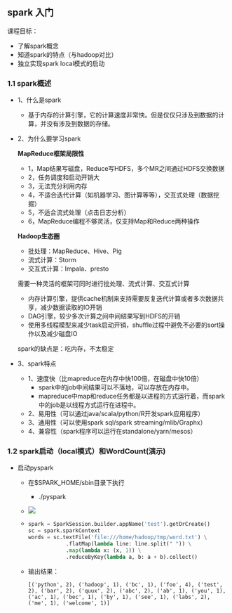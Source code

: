 ## spark 入门

课程目标：

- 了解spark概念
- 知道spark的特点（与hadoop对比）
- 独立实现spark local模式的启动

### 1.1 spark概述

- 1、什么是spark

  - 基于内存的计算引擎，它的计算速度非常快。但是仅仅只涉及到数据的计算，并没有涉及到数据的存储。

- 2、为什么要学习spark

  **MapReduce框架局限性**

  - 1，Map结果写磁盘，Reduce写HDFS，多个MR之间通过HDFS交换数据
  - 2，任务调度和启动开销大
  - 3，无法充分利用内存
  - 4，不适合迭代计算（如机器学习、图计算等等），交互式处理（数据挖掘）
  - 5，不适合流式处理（点击日志分析）
  - 6，MapReduce编程不够灵活，仅支持Map和Reduce两种操作

  **Hadoop生态圈**

  - 批处理：MapReduce、Hive、Pig
  - 流式计算：Storm
  - 交互式计算：Impala、presto

  需要一种灵活的框架可同时进行批处理、流式计算、交互式计算

  - 内存计算引擎，提供cache机制来支持需要反复迭代计算或者多次数据共享，减少数据读取的IO开销
  - DAG引擎，较少多次计算之间中间结果写到HDFS的开销
  - 使用多线程模型来减少task启动开销，shuffle过程中避免不必要的sort操作以及减少磁盘IO

  spark的缺点是：吃内存，不太稳定

- 3、spark特点

  - 1、速度快（比mapreduce在内存中快100倍，在磁盘中快10倍）
    - spark中的job中间结果可以不落地，可以存放在内存中。
    - mapreduce中map和reduce任务都是以进程的方式运行着，而spark中的job是以线程方式运行在进程中。
  - 2、易用性（可以通过java/scala/python/R开发spark应用程序）
  - 3、通用性（可以使用spark sql/spark streaming/mlib/Graphx）
  - 4、兼容性（spark程序可以运行在standalone/yarn/mesos）

### 1.2 spark启动（local模式）和WordCount(演示)

- 启动pyspark

  - 在$SPARK_HOME/sbin目录下执行

    - ./pyspark

  - ![](/img/pyspark.png)

  - ``` python
    spark = SparkSession.builder.appName('test').getOrCreate()
    sc = spark.sparkContext
    words = sc.textFile('file:///home/hadoop/tmp/word.txt') \
                .flatMap(lambda line: line.split(" ")) \
                .map(lambda x: (x, 1)) \
                .reduceByKey(lambda a, b: a + b).collect()
    ```

  - 输出结果：

    ```shell
    [('python', 2), ('hadoop', 1), ('bc', 1), ('foo', 4), ('test', 2), ('bar', 2), ('quux', 2), ('abc', 2), ('ab', 1), ('you', 1), ('ac', 1), ('bec', 1), ('by', 1), ('see', 1), ('labs', 2), ('me', 1), ('welcome', 1)]
    
    ```









